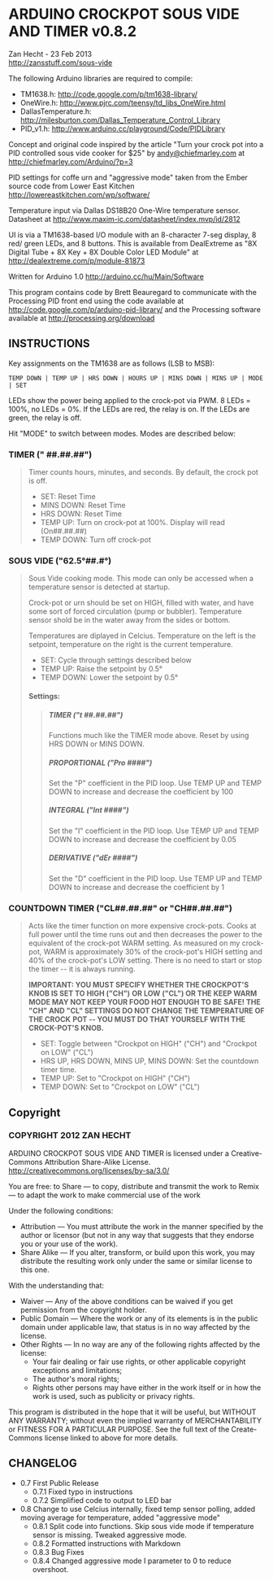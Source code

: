 ARDUINO CROCKPOT SOUS VIDE AND TIMER v0.8.2
===========================================
Zan Hecht - 23 Feb 2013  
http://zansstuff.com/sous-vide

The following Arduino libraries are required to compile:
* TM1638.h: http://code.google.com/p/tm1638-library/
* OneWire.h: http://www.pjrc.com/teensy/td_libs_OneWire.html
* DallasTemperature.h: http://milesburton.com/Dallas_Temperature_Control_Library
* PID_v1.h: http://www.arduino.cc/playground/Code/PIDLibrary

Concept and original code inspired by the article "Turn your crock pot into a
PID controlled sous vide cooker for $25" by andy@chiefmarley.com at
http://chiefmarley.com/Arduino/?p=3

PID settings for coffe urn and "aggressive mode" taken from the Ember source
code from Lower East Kitchen http://lowereastkitchen.com/wp/software/

Temperature input via Dallas DS18B20 One-Wire temperature sensor. Datasheet at
http://www.maxim-ic.com/datasheet/index.mvp/id/2812

UI is via a TM1638-based I/O module with an 8-character 7-seg display, 8 red/
green LEDs, and 8 buttons. This is available from DealExtreme as "8X Digital
Tube + 8X Key + 8X Double Color LED Module" at
http://dealextreme.com/p/module-81873

Written for Arduino 1.0 http://arduino.cc/hu/Main/Software

This program contains code by Brett Beauregard to communicate with the
Processing PID front end using the code available at
http://code.google.com/p/arduino-pid-library/ and
the Processing software available at http://processing.org/download

INSTRUCTIONS
------------

  Key assignments on the TM1638 are as follows (LSB to MSB):
  
    TEMP DOWN | TEMP UP | HRS DOWN | HOURS UP | MINS DOWN | MINS UP | MODE | SET

  LEDs show the power being applied to the crock-pot via PWM. 8 LEDs = 100%, no
  LEDs = 0%. If the LEDs are red, the relay is on. If the LEDs are green, the
  relay is off.

  Hit "MODE" to switch between modes. Modes are described below:

### TIMER ("  ##.##.##")
  
> Timer counts hours, minutes, and seconds. By default, the crock pot is off.
> * SET: Reset Time
> * MINS DOWN: Reset Time
> * HRS DOWN: Reset Time
> * TEMP UP: Turn on crock-pot at 100%. Display will read (On##.##.##)
> * TEMP DOWN: Turn off crock-pot
  
### SOUS VIDE ("62.5°##.#°)
> Sous Vide cooking mode. This mode can only be accessed when a temperature
> sensor is detected at startup.
>    
> Crock-pot or urn should be set on HIGH, filled with water, and have some
> sort of forced circulation (pump or bubbler). Temperature sensor shold be
> in the water away from the sides or bottom.
>     
> Temperatures are diplayed in Celcius. Temperature on the left is the
> setpoint, temperature on the right is the current temperature.
>   
> * SET: Cycle through settings described below
> * TEMP UP: Raise the setpoint by 0.5°
> * TEMP DOWN: Lower the setpoint by 0.5°
> 
> #### Settings:
> > ##### TIMER ("t ##.##.##")  
> > Functions much like the TIMER mode above. Reset by using HRS DOWN or MINS
> > DOWN.
> > 
> > ##### PROPORTIONAL ("Pro ####")  
> > Set the "P" coefficient in the PID loop. Use TEMP UP and TEMP DOWN to
> > increase and decrease the coefficient by 100
> > 
> > ##### INTEGRAL ("Int ####")      
> > Set the "I" coefficient in the PID loop. Use TEMP UP and TEMP DOWN to
> > increase and decrease the coefficient by 0.05
> > 
> > ##### DERIVATIVE ("dEr ####")      
> > Set the "D" coefficient in the PID loop. Use TEMP UP and TEMP DOWN to
> > increase and decrease the coefficient by 1
  
### COUNTDOWN TIMER ("CL##.##.##" or "CH##.##.##")
> Acts like the timer function on more expensive crock-pots. Cooks at full
> power until the time runs out and then decreases the power to the equivalent
> of the crock-pot WARM setting. As measured on my crock-pot, WARM is
> approximately 30% of the crock-pot's HIGH setting and 40% of the crock-pot's
> LOW setting. There is no need to start or stop the timer -- it is always
> running.
>    
> **IMPORTANT: YOU MUST SPECIFY WHETHER THE CROCKPOT'S KNOB IS SET TO HIGH ("CH")**
> **OR LOW ("CL") OR THE KEEP WARM MODE MAY NOT KEEP YOUR FOOD HOT ENOUGH TO BE**
> **SAFE! THE "CH" AND "CL" SETTINGS DO NOT CHANGE THE TEMPERATURE OF THE CROCK**
> **POT -- YOU MUST DO THAT YOURSELF WITH THE CROCK-POT'S KNOB.**
>    
> * SET: Toggle between "Crockpot on HIGH" ("CH") and "Crockpot on LOW" ("CL")
> * HRS UP, HRS DOWN, MINS UP, MINS DOWN: Set the countdown timer time.
> * TEMP UP: Set to "Crockpot on HIGH" ("CH")
> * TEMP DOWN: Set to "Crockpot on LOW" ("CL")

Copyright
---------

### COPYRIGHT 2012 ZAN HECHT

ARDUINO CROCKPOT SOUS VIDE AND TIMER is licensed under a Creative-
Commons Attribution Share-Alike License.
http://creativecommons.org/licenses/by-sa/3.0/

You are free:
to Share — to copy, distribute and transmit the work
to Remix — to adapt the work
to make commercial use of the work

Under the following conditions:
* Attribution — You must attribute the work in the manner specified
by the author or licensor (but not in any way that suggests that
they endorse you or your use of the work).
* Share Alike — If you alter, transform, or build upon this work,
you may distribute the resulting work only under the same or similar
license to this one.

With the understanding that:
* Waiver — Any of the above conditions can be waived if you get
permission from the copyright holder.
* Public Domain — Where the work or any of its elements is in the
public domain under applicable law, that status is in no way
affected by the license.
* Other Rights — In no way are any of the following rights affected
by the license:
  * Your fair dealing or fair use rights, or other applicable
  copyright exceptions and limitations;
  * The author's moral rights;
  * Rights other persons may have either in the work itself or in
  how the work is used, such as publicity or privacy rights.

This program is distributed in the hope that it will be useful,
but WITHOUT ANY WARRANTY; without even the implied warranty of
MERCHANTABILITY or FITNESS FOR A PARTICULAR PURPOSE. See the full
text of the Create-Commons license linked to above for more details.

CHANGELOG
---------

* 0.7 First Public Release  
  * 0.7.1 Fixed typo in instructions  
  * 0.7.2 Simplified code to output to LED bar  
* 0.8 Change to use Celcius internally, fixed temp sensor polling, added moving average for temperature, added "aggressive mode"  
  * 0.8.1 Split code into functions. Skip sous vide mode if temperature sensor is missing. Tweaked aggressive mode.
  * 0.8.2 Formatted instructions with Markdown
  * 0.8.3 Bug Fixes
  * 0.8.4 Changed aggressive mode I parameter to 0 to reduce overshoot.
